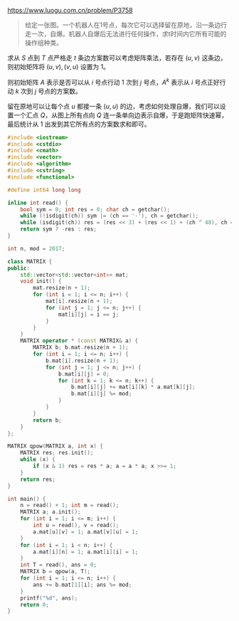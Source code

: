 https://www.luogu.com.cn/problem/P3758

> 给定一张图。一个机器人在1号点，每次它可以选择留在原地，沿一条边行走一次，自爆。机器人自爆后无法进行任何操作，求t时间内它所有可能的操作组种类。

求从 $S$ 点到 $T$ 点严格走 $t$ 条边方案数可以考虑矩阵乘法，若存在 $(u, v)$ 这条边，则初始矩阵将 $(u, v), (v, u)$ 设置为 $1$。

则初始矩阵 $A$ 表示是否可以从 $i$ 号点行动 $1$ 次到 $j$ 号点，$A^{k}$ 表示从 $i$ 号点正好行动 $k$ 次到 $j$ 号点的方案数。

留在原地可以让每个点 $u$ 都接一条 $(u, u)$ 的边，考虑如何处理自爆，我们可以设置一个汇点 $Q$，从图上所有点向 $Q$ 连一条单向边表示自爆，于是跑矩阵快速幂，最后统计从 $1$ 出发到其它所有点的方案数求和即可。

```cpp
#include <iostream>
#include <cstdio>
#include <cmath>
#include <vector>
#include <algorithm>
#include <cstring>
#include <functional>

#define int64 long long

inline int read() {
	bool sym = 0; int res = 0; char ch = getchar();
	while (!isdigit(ch)) sym |= (ch == '-'), ch = getchar();
	while (isdigit(ch)) res = (res << 3) + (res << 1) + (ch ^ 48), ch = getchar();
	return sym ? -res : res;
}

int n, mod = 2017;

class MATRIX {
public:
	std::vector<std::vector<int>> mat;
	void init() {
		mat.resize(n + 1);
		for (int i = 1; i <= n; i++) {
			mat[i].resize(n + 1);
			for (int j = 1; j <= n; j++) {
				mat[i][j] = i == j;
			}
		}
	}
	MATRIX operator * (const MATRIX& a) {
		MATRIX b; b.mat.resize(n + 1);
		for (int i = 1; i <= n; i++) {
			b.mat[i].resize(n + 1);
			for (int j = 1; j <= n; j++) {
				b.mat[i][j] = 0;
				for (int k = 1; k <= n; k++) {
					b.mat[i][j] += mat[i][k] * a.mat[k][j];
					b.mat[i][j] %= mod;
				}
			}
		}
		return b;
	}
};

MATRIX qpow(MATRIX a, int x) {
	MATRIX res; res.init();
	while (x) {
		if (x & 1) res = res * a; a = a * a; x >>= 1;
	}
	return res;
}

int main() {
	n = read() + 1; int m = read();
	MATRIX a; a.init();
	for (int i = 1; i <= m; i++) {
		int u = read(), v = read();
		a.mat[u][v] = 1; a.mat[v][u] = 1;
	}
	for (int i = 1; i < n; i++) {
		a.mat[i][n] = 1; a.mat[i][i] = 1;
	}
	int T = read(), ans = 0;
	MATRIX b = qpow(a, T);
	for (int i = 1; i <= n; i++) {
		ans += b.mat[1][i]; ans %= mod;
	}
	printf("%d", ans);
	return 0;
}
```